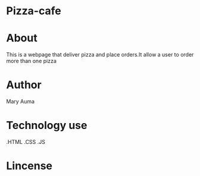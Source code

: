 # Pizza-cafe
# About
This is a webpage that deliver pizza and place orders.It allow a user to order more than one pizza
# Author
Mary Auma
# Technology use 
.HTML
.CSS
.JS
# Lincense
